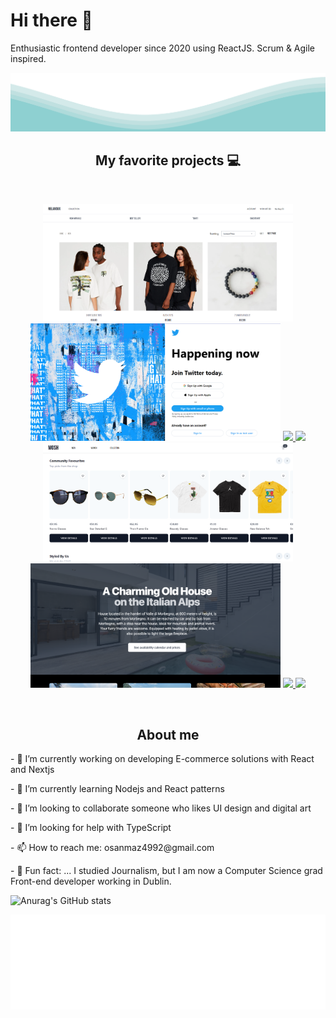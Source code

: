 


<h1>Hi there 👋</h1>
<p>
Enthusiastic frontend developer since 2020 using ReactJS. Scrum & Agile inspired.


</p>




<img src="./wave.svg">



<h2 align="center">My favorite projects 💻</h2>
<br />

<p align="center">
  <img width="400" src="/relavouxproducts.PNG" />
    <img width="400" src="/twitterclone.PNG" />
 <a href="https://github.com/msanmaz/relavoux">
  <img align="" src="https://github-readme-stats.vercel.app/api/pin/?username=msanmaz&repo=relavoux&theme=tokyonight" />
</a>
  <a href="https://github.com/msanmaz/prisma-exp">
  <img align="" src="https://github-readme-stats.vercel.app/api/pin/?username=msanmaz&repo=prisma-exp&theme=tokyonight" />
</a>
  <img width="400" src="/mosh-landing1.1.PNG" />
    <img width="400" src="/rental-apt.png" />

  <a href="https://github.com/msanmaz/mosh">
  <img align="" src="https://github-readme-stats.vercel.app/api/pin/?username=msanmaz&repo=mosh&theme=tokyonight" />
</a>
<a href="https://github.com/msanmaz/rental-apt">
  <img align="" src="https://github-readme-stats.vercel.app/api/pin/?username=msanmaz&repo=rental-apt&theme=tokyonight" />
</a>
</p>

<br />










<h2 align="center"> About me</h2>

<p>- 🔭 I’m currently working on developing E-commerce solutions with React and Nextjs</p>
<p>- 🌱 I’m currently learning Nodejs and React patterns</p>
<p>- 👯 I’m looking to collaborate someone who likes UI design and digital art</p>
<p>- 🤔 I’m looking for help with TypeScript</p>
<p>- 📫 How to reach me: osanmaz4992@gmail.com</p>
<p>- 👻 Fun fact: ... I studied Journalism, but I am now a Computer Science grad Front-end developer working in Dublin.</p>

![Anurag's GitHub stats](https://github-readme-stats.vercel.app/api?username=msanmaz&count_private=true&show_icons=true&theme=radical)





<img src='./tags.svg'/>


